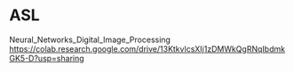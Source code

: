 # ASL
Neural_Networks_Digital_Image_Processing
https://colab.research.google.com/drive/13KtkvlcsXIj1zDMWkQgRNqIbdmkGK5-D?usp=sharing
